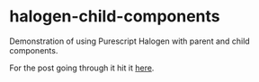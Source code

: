 # halogen-child-components
Demonstration of using Purescript Halogen with parent and child components.

For the post going through it hit it [here](https://codersteve.dev/post/child-components).
